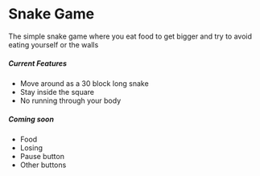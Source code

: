 Snake Game
==========
The simple snake game where you eat food to get bigger and try to avoid eating yourself or the walls

##### Current Features
* Move around as a 30 block long snake
* Stay inside the square
* No running through your body

##### Coming soon
* Food
* Losing
* Pause button
* Other buttons

